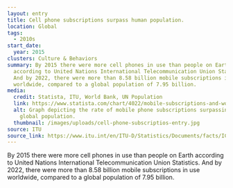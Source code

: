 ```yaml
---
layout: entry
title: Cell phone subscriptions surpass human population.
location: Global
tags:
  - 2010s
start_date:
  year: 2015
clusters: Culture & Behaviors
summary: By 2015 there were more cell phones in use than people on Earth
  according to United Nations International Telecommunication Union Statistics.
  And by 2022, there were more than 8.58 billion mobile subscriptions in use
  worldwide, compared to a global population of 7.95 billion.
media:
  credit: Statista, ITU, World Bank, UN Population
  link: https://www.statista.com/chart/4022/mobile-subscriptions-and-world-population/#:~:text=Today%2C%20mobile%20phones%20are%20ubiquitous,overtook%20the%20latter%20in%202016.
  alt: Graph depicting the rate of mobile phone subscriptions surpassing the
    global population.
  thumbnail: /images/uploads/cell-phone-subscriptios-entry.jpg
source: ITU
source_link: https://www.itu.int/en/ITU-D/Statistics/Documents/facts/ICTFactsFigures2014-e.pdf
---
```

By 2015 there were more cell phones in use than people on Earth according to United Nations International Telecommunication Union Statistics. And by 2022, there were more than 8.58 billion mobile subscriptions in use worldwide, compared to a global population of 7.95 billion.